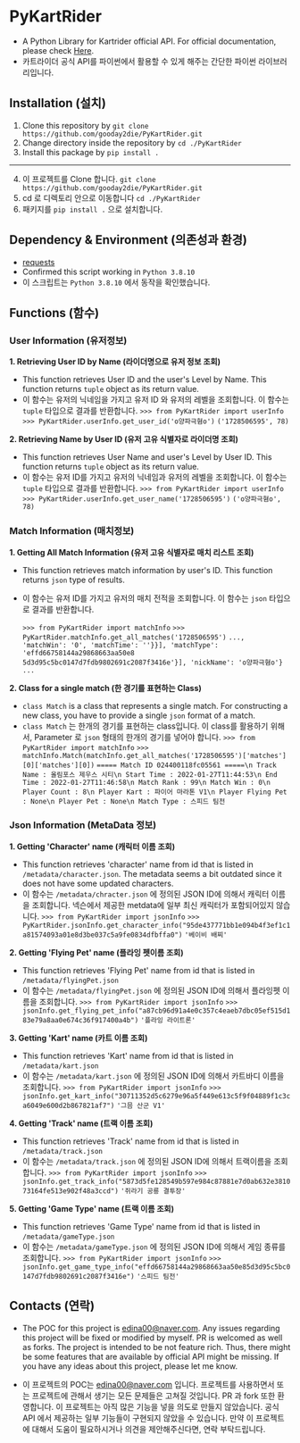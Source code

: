 
# PyKartRider
- A Python Library for Kartrider official API. For official documentation, please check [Here](https://developers.nexon.com/kart/apiList).
- 카트라이더 공식 API를 파이썬에서 활용할 수 있게 해주는 간단한 파이썬 라이브러리입니다.

## Installation (설치)
1. Clone this repository by `git clone https://github.com/gooday2die/PyKartRider.git`
2. Change directory inside the repository by `cd ./PyKartRider`
3. Install this package by `pip install .`
---
4. 이 프로젝트를 Clone 합니다. `git clone https://github.com/gooday2die/PyKartRider.git`
5. cd 로 디렉토리 안으로 이동합니다 `cd ./PyKartRider`
6. 패키지를 `pip install .` 으로 설치합니다. 

## Dependency & Environment (의존성과 환경)
- [requests](https://github.com/psf/requests)
- Confirmed this script working in `Python 3.8.10`
- 이 스크립트는 `Python 3.8.10` 에서 동작을 확인했습니다.

## Functions (함수)
### User Information (유저정보)
**1.  **Retrieving User ID by Name (라이더명으로 유저 정보 조회)****
- This function retrieves User ID and the user's Level  by Name. This function returns `tuple` object as its return value.
- 이 함수는 유저의 닉네임을 가지고 유저 ID 와 유저의 레벨을 조회합니다. 이 함수는 `tuple` 타입으로 결과를 반환합니다.
   `>>> from PyKartRider import userInfo`
    `>>> PyKartRider.userInfo.get_user_id('o양파극혐o')`
    `('1728506595', 78)`

**2.  **Retrieving Name by User ID (유저 고유 식별자로 라이더명 조회)****
- This function retrieves User Name and user's Level by User ID. This function returns `tuple` object as its return value.
- 이 함수는 유저 ID를 가지고 유저의 닉네임과 유저의 레벨을 조회합니다. 이 함수는 `tuple` 타입으로 결과를 반환합니다.
`>>> from PyKartRider import userInfo`
`>>> PyKartRider.userInfo.get_user_name('1728506595')`
`('o양파극혐o', 78)`

### Match Information (매치정보)
**1. Getting All Match Information (유저 고유 식별자로 매치 리스트 조회)**
- This function retrieves match information by user's ID. This function returns `json` type of results.
- 이 함수는 유저 ID를 가지고 유저의 매치 전적을 조회합니다. 이 함수는 `json` 타입으로 결과를 반환합니다.

   `>>> from PyKartRider import matchInfo`
   `>>> PyKartRider.matchInfo.get_all_matches('1728506595')`
   `..., 'matchWin': '0', 'matchTime': ''}}], 'matchType': 'effd66758144a29868663aa50e8                                                                                                                                                             5d3d95c5bc0147d7fdb9802691c2087f3416e'}], 'nickName': 'o양파극혐o'} ...`

**2. Class for a single match (한 경기를 표현하는 Class)**
- `class Match` is a class that represents a single match. For constructing a new class, you have to provide a single ` json ` format of a match.
- `class Match` 는 한개의 경기를 표현하는 class입니다. 이 class를 활용하기 위해서, Parameter 로 `json`  형태의 한개의 경기를 넣어야 합니다.
`>>> from PyKartRider import matchInfo`
`>>> matchInfo.Match(matchInfo.get_all_matches('1728506595')['matches'][0]['matches'][0])`
`===== Match ID 024400118fc05561 =====\n
Track Name : 올림포스 제우스 시티\n
Start Time : 2022-01-27T11:44:53\n
End Time : 2022-01-27T11:46:58\n
Match Rank : 99\n
Match Win : 0\n
Player Count : 8\n
Player Kart : 파이어 마라톤 V1\n
Player Flying Pet : None\n
Player Pet : None\n
Match Type : 스피드 팀전`


### Json Information (MetaData 정보)
**1. Getting 'Character' name (캐릭터 이름 조회)**
- This function retrieves 'character' name from id that is listed in `/metadata/character.json`. The metadata seems a bit outdated since it does not have some updated characters. 
- 이 함수는 `/metadata/chracter.json` 에 정의된 JSON ID에 의해서 캐릭터 이름을 조회합니다. 넥슨에서 제공한 metdata에 일부 최신 캐릭터가 포함되어있지 않습니다. 
`>>> from PyKartRider import jsonInfo`
`>>> PyKartRider.jsonInfo.get_character_info("95de437771bb1e094b4f3ef1c1a81574093a01e8d3be037c5a9fe0834dfbffa0")`
`'베이비 배찌'`

**2. Getting 'Flying Pet' name (플라잉 펫이름 조회)**
- This function retrieves 'Flying Pet' name from id that is listed in `/metadata/flyingPet.json`
- 이 함수는 `/metadata/flyingPet.json` 에 정의된 JSON ID에 의해서 플라잉펫 이름을 조회합니다.
`>>> from PyKartRider import jsonInfo`
`>>> jsonInfo.get_flying_pet_info("a87cb96d91a4e0c357c4eaeb7dbc05ef515d183e79a8aa0e674c36f917400a4b")`
`'플라잉 라이트론'`

**3. Getting 'Kart' name (카트 이름 조회)**
- This function retrieves 'Kart' name from id that is listed in `/metadata/kart.json`
- 이 함수는 `/metadata/kart.json` 에 정의된 JSON ID에 의해서 카트바디 이름을 조회합니다.
`>>> from PyKartRider import jsonInfo`
`>>> jsonInfo.get_kart_info("30711352d5c6279e96a5f449e613c5f9f04889f1c3ca6049e600d2b867821af7")`
`'그믐 산군 V1'`

**4. Getting 'Track' name (트랙 이름 조회)**
- This function retrieves 'Track' name from id that is listed in `/metadata/track.json`
- 이 함수는 `/metadata/track.json` 에 정의된 JSON ID에 의해서 트랙이름을 조회합니다.
`>>> from PyKartRider import jsonInfo`
`>>> jsonInfo.get_track_info("5873d5fe128549b597e984c87881e7d0ab632e381073164fe513e902f48a3ccd")`
`'쥐라기 공룡 결투장'`

**5. Getting 'Game Type' name (트랙 이름 조회)**
- This function retrieves 'Game Type' name from id that is listed in `/metadata/gameType.json`
- 이 함수는 `/metadata/gameType.json` 에 정의된 JSON ID에 의해서 게임 종류를 조회합니다.
`>>> from PyKartRider import jsonInfo`
`>>> jsonInfo.get_game_type_info("effd66758144a29868663aa50e85d3d95c5bc0147d7fdb9802691c2087f3416e")`
`'스피드 팀전'`

## Contacts (연락)
- The POC for this project is edina00@naver.com. Any issues regarding this project will be fixed or modified by myself. PR is welcomed as well as forks. The project is intended to be not feature rich. Thus, there might be some features that are available by official API might be missing. If you have any ideas about this project, please let me know. 

- 이 프로젝트의 POC는 edina00@naver.com 입니다. 프로젝트를 사용하면서 또는 프로젝트에 관해서 생기는 모든 문제들은 고쳐질 것입니다. PR 과 fork 또한 환영합니다. 이 프로젝트는 아직 많은 기능을 넣을 의도로 만들지 않았습니다. 공식 API 에서 제공하는 일부 기능들이 구현되지 않았을 수 있습니다. 만약 이 프로젝트에 대해서 도움이 필요하시거나 의견을 제안해주신다면, 연락 부탁드립니다. 

